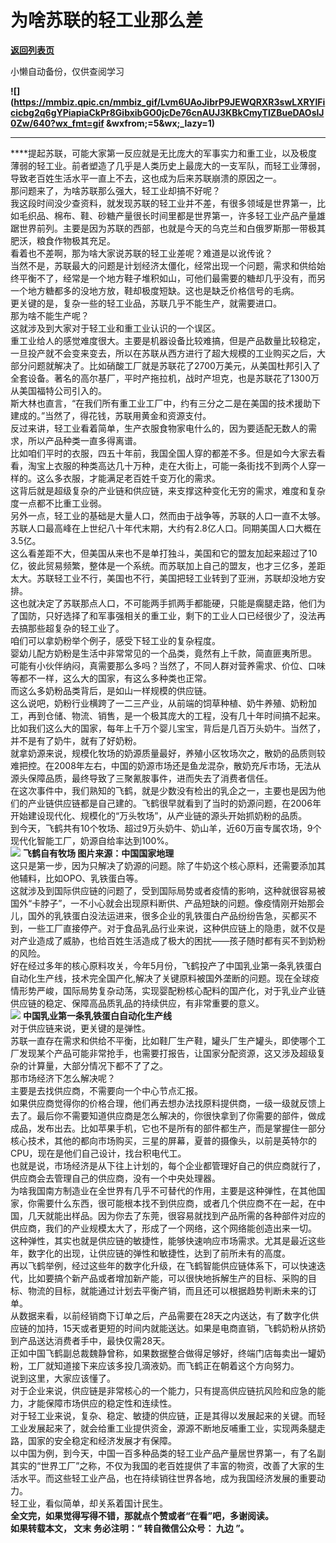 # 为啥苏联的轻工业那么差

[**返回列表页**](/gzh/九边)

小懒自动备份，仅供查阅学习

****![](https://mmbiz.qpic.cn/mmbiz_gif/Lvm6UAoJibrP9JEWQRXR3swLXRYlFicicbg2q6gYPiapiaCkPr8GibxibGO0jcDe76cnAUJ3KBkCmyTIZBueDAOslJ0Zw/640?wx_fmt=gif
&wxfrom;=5&wx;_lazy=1)****

 ** **  
****提起苏联，可能大家第一反应就是无比庞大的军事实力和重工业，以及极度薄弱的轻工业。前者塑造了几乎是人类历史上最庞大的一支军队，而轻工业薄弱，导致老百姓生活水平一直上不去，这也成为后来苏联崩溃的原因之一。  
那问题来了，为啥苏联那么强大，轻工业却搞不好呢？  
我这段时间没少查资料，就发现苏联的轻工业并不差，有很多领域是世界第一，比如毛织品、棉布、鞋、砂糖产量很长时间里都是世界第一，许多轻工业产品产量雄踞世界前列。主要是因为苏联的西部，也就是今天的乌克兰和白俄罗斯那一带极其肥沃，粮食作物极其充足。  
看着也不差啊，那为啥大家说苏联的轻工业差呢？难道是以讹传讹？  
当然不是，苏联最大的问题是计划经济太僵化，经常出现一个问题，需求和供给始终平衡不了，经常是一个地方鞋子堆积如山，可他们最需要的糖却几乎没有，而另一个地方糖都多的没地方放，鞋却极度短缺。这也是缺乏价格信号的毛病。  
更关键的是，复杂一些的轻工业品，苏联几乎不能生产，就需要进口。  
那为啥不能生产呢？  
这就涉及到大家对于轻工业和重工业认识的一个误区。  
重工业给人的感觉难度很大。主要是机器设备比较难搞，但是产品数量比较稳定，一旦投产就不会变来变去，所以在苏联从西方进行了超大规模的工业购买之后，大部分问题就解决了。比如硝酸工厂就是苏联花了2700万美元，从美国杜邦引入了全套设备。著名的高尔基厂，平时产拖拉机，战时产坦克，也是苏联花了1300万从美国福特公司引入的。  
斯大林也直言，“在我们所有重工业工厂中，约有三分之二是在美国的技术援助下建成的。”当然了，得花钱，苏联用黄金和资源支付。  
反过来讲，轻工业看着简单，生产衣服食物家电什么的，因为要适配无数人的需求，所以产品种类一直多得离谱。  
比如咱们平时的衣服，四五十年前，我国全国人穿的都差不多。但是如今大家去看看，淘宝上衣服的种类高达几十万种，走在大街上，可能一条街找不到两个人穿一样的。这么多衣服，才能满足老百姓千变万化的需求。  
这背后就是超级复杂的产业链和供应链，来支撑这种变化无穷的需求，难度和复杂度一点都不比重工业弱。  
另外一点，轻工业的基础是大量人口，然而由于战争等，苏联的人口一直不太够。苏联人口最高峰在上世纪八十年代末期，大约有2.8亿人口。同期美国人口大概在3.5亿。  
这么看差距不大，但美国从来也不是单打独斗，美国和它的盟友加起来超过了10亿，彼此贸易频繁，整体是一个系统。而苏联加上自己的盟友，也才三亿多，差距太大。苏联轻工业不行，美国也不行，美国把轻工业转到了亚洲，苏联却没地方安排。  
这也就决定了苏联那点人口，不可能两手抓两手都能硬，只能是瘸腿走路，他们为了国防，只好选择了和军事强相关的重工业，剩下的工业人口已经很少了，没法再去搞那些超复杂的轻工业了。  
咱们可以拿奶粉举个例子，感受下轻工业的复杂程度。  
婴幼儿配方奶粉是生活中非常常见的一个品类，竟然有上千款，简直匪夷所思。  
可能有小伙伴纳闷，真需要那么多吗？当然了，不同人群对营养需求、价位、口味等都不一样，这么大的国家，有这么多种类也正常。  
而这么多奶粉品类背后，是如山一样规模的供应链。  
这么说吧，奶粉行业横跨了一二三产业，从前端的饲草种植、奶牛养殖、奶粉加工，再到仓储、物流、销售，是一个极其庞大的工程，没有几十年时间搞不起来。比如我们这么大的国家，每年上千万个婴儿宝宝，背后是几百万头奶牛。当然了，并不是有了奶牛，就有了好奶粉。  
就拿奶源来说，规模化牧场的奶源质量最好，养殖小区牧场次之，散奶的品质则较难把控。在2008年左右，中国的奶源市场还是鱼龙混杂，散奶充斥市场，无法从源头保障品质，最终导致了三聚氰胺事件，进而失去了消费者信任。  
在这次事件中，我们熟知的飞鹤，就是少数没有检出的乳企之一，主要也是因为他们的产业链供应链都是自己建的。飞鹤很早就看到了当时的奶源问题，在2006年开始建设现代化、规模化的“万头牧场”，从产业链的源头开始抓奶粉的品质。  
到今天，飞鹤共有10个牧场、超过9万头奶牛、奶山羊，近60万亩专属农场，9个现代化智能工厂，奶源自给率达到100%。  
![](https://mmbiz.qpic.cn/mmbiz_png/INpibEpTBzYc8vzayXHmCw7Agrc9u66ibEZvbS96WD0iao4wm7c2jubok8ohPfTI110FNkBox1gIU0CRvOGM2xTNw/640?wx_fmt=png)
**飞鹤自有牧场 图片来源：中国国家地理**  
这只是第一步，因为只解决了奶源的问题。除了牛奶这个核心原料，还需要添加其他辅料，比如OPO、乳铁蛋白等。  
这就涉及到国际供应链的问题了，受到国际局势或者疫情的影响，这种就很容易被国外“卡脖子”，一不小心就会出现原料断供、产品短缺的问题。像疫情刚开始那会儿，国外的乳铁蛋白没法运进来，很多企业的乳铁蛋白产品纷纷告急，买都买不到，一些工厂直接停产。对于食品乳品行业来说，这种供应链上的隐患，就不仅是对产业造成了威胁，也给百姓生活造成了极大的困扰——孩子随时都有买不到奶粉的风险。  
好在经过多年的核心原料攻关，今年5月份，飞鹤投产了中国乳业第一条乳铁蛋白自动化生产线，技术完全国产化,解决了关键原料被国外垄断的问题。现在全球疫情形势严峻，国际局势复杂动荡，实现婴配粉核心配料的国产化，对于乳业产业链供应链的稳定、保障高品质乳品的持续供应，有非常重要的意义。  
![](https://mmbiz.qpic.cn/mmbiz_png/INpibEpTBzYc8vzayXHmCw7Agrc9u66ibEJsKE4cib6cwGUgLNqsTMlFJxcAKvBtj0j1S8xdUK3vSGClCicmpGkbsw/640?wx_fmt=png)
**中国乳业第一条乳铁蛋白自动化生产线**  
对于供应链来说，更关键的是弹性。  
苏联一直存在需求和供给不平衡，比如鞋厂生产鞋，罐头厂生产罐头，即使哪个工厂发现某个产品可能非常抢手，也需要打报告，让国家分配资源，这又涉及超级复杂的计算量，大部分情况下都不了了之。  
那市场经济下怎么解决呢？  
主要是去找供应商，不需要向一个中心节点汇报。  
如果供应商觉得你的价格合理，他们再去想办法找原料提供商，一级一级就反馈上去了。最后你不需要知道供应商是怎么解决的，你很快拿到了你需要的部件，做成成品，发布出去。比如苹果手机，它也不是所有的部件都生产，而是掌握住一部分核心技术，其他的都向市场购买，三星的屏幕，夏普的摄像头，以前是英特尔的CPU，现在是他们自己设计，找台积电代工。  
也就是说，市场经济是从下往上计划的，每个企业都管理好自己的供应商就行了，供应商会去管理自己的供应商，没有一个中央处理器。  
为啥我国南方制造业在全世界有几乎不可替代的作用，主要是这种弹性，在其他国家，你需要什么东西，很可能根本找不到供应商，或者几个供应商不在一起，在中国，几天就能出样品。因为你去了东莞，很容易就找到产品所需的各种部件对应的供应商，我们的产业规模太大了，形成了一个网络，这个网络能创造出来一切。  
这种弹性，其实也就是供应链的敏捷性，能够快速响应市场需求。尤其是最近这些年，数字化的出现，让供应链的弹性和敏捷性，达到了前所未有的高度。  
再以飞鹤举例，经过这些年的数字化升级，在飞鹤智能供应链体系下，可以快速迭代，比如要搞个新产品或者增加新产能，可以很快地拆解生产的目标、采购的目标、物流的目标，就能通过计划去平衡产销，而且还可以根据趋势判断未来的订单。  
从数据来看，以前经销商下订单之后，产品需要在28天之内送达，有了数字化供应链的加持，15天或者更短的时间内就能送达。如果是电商直销，飞鹤奶粉从挤奶到产品送达消费者手中，最快仅需28天。  
正如中国飞鹤副总裁魏静曾称，如果数据整合做得足够好，终端门店每卖出一罐奶粉，工厂就知道接下来应该多投几滴液奶。而飞鹤正在朝着这个方向努力。  
说到这里，大家应该懂了。  
对于企业来说，供应链是非常核心的一个能力，只有提高供应链抗风险和应急的能力，才能保障市场供应的稳定性和连续性。  
对于轻工业来说，复杂、稳定、敏捷的供应链，正是其得以发展起来的关键。而轻工业发展起来了，就会给重工业提供资金，源源不断地反哺重工业，实现两条腿走路，国家的安全稳定和经济发展才有保障。  
以中国为例，到今天，中国一百多种品类的轻工业产品产量居世界第一，有了名副其实的“世界工厂”之称，不仅为我国的老百姓提供了丰富的物资，改善了大家的生活水平。而这些轻工业产品，也在持续销往世界各地，成为我国经济发展的重要动力。  
轻工业，看似简单，却关系着国计民生。  
 **全文完，如果觉得写得不错，那就点个赞或者“在看”吧，多谢阅读。**  
 **如果转载本文， **文末** 务必注明：“ **转自微信公众号：** **九边** ”。**  

